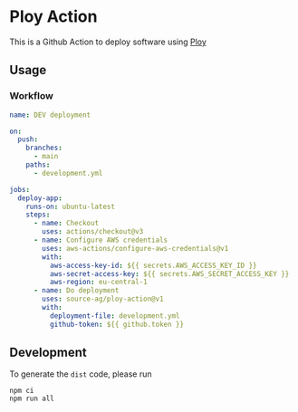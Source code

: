 # Ploy Action

This is a Github Action to deploy software using [Ploy](https://github.com/source-ag/ploy)

## Usage

### Workflow

```yaml
name: DEV deployment

on:
  push:
    branches:
      - main
    paths:
      - development.yml

jobs:
  deploy-app:
    runs-on: ubuntu-latest
    steps:
      - name: Checkout
        uses: actions/checkout@v3
      - name: Configure AWS credentials
        uses: aws-actions/configure-aws-credentials@v1
        with:
          aws-access-key-id: ${{ secrets.AWS_ACCESS_KEY_ID }}
          aws-secret-access-key: ${{ secrets.AWS_SECRET_ACCESS_KEY }}
          aws-region: eu-central-1
      - name: Do deployment
        uses: source-ag/ploy-action@v1
        with:
          deployment-file: development.yml
          github-token: ${{ github.token }}
```

## Development

To generate the `dist` code, please run

```
npm ci
npm run all
```
